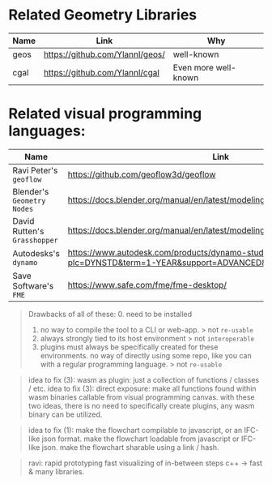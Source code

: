 Related Geometry Libraries
==========================

| Name | Link                            | Why   | 
|----- | --------------------------------| ----- | 
| geos | https://github.com/Ylannl/geos/ | well-known               |
| cgal | https://github.com/Ylannl/cgal  | Even more well-known     |


Related visual programming languages:
=====================================

| Name                         | Link                            
|----------------------------- | --------------------------------
| Ravi Peter's `geoflow`       | https://github.com/geoflow3d/geoflow 
| Blender's `Geometry Nodes`   | https://docs.blender.org/manual/en/latest/modeling/geometry_nodes/index.html  
| David Rutten's `Grasshopper` | https://docs.blender.org/manual/en/latest/modeling/geometry_nodes/index.html  
| Autodesks's `dynamo`         | https://www.autodesk.com/products/dynamo-studio/overview?plc=DYNSTD&term=1-YEAR&support=ADVANCED&quantity=1
| Save Software's `FME`        | https://www.safe.com/fme/fme-desktop/

> Drawbacks of all of these: 
> 0. need to be installed
> 1. no way to compile the tool to a CLI or web-app. > not `re-usable`
> 2. always strongly tied to its host environment > not `interoperable`
> 3. plugins must always be specifically created for these environments. no way of directly using some repo, like you can with a regular programming language. > not `re-usable`

> idea to fix (3): wasm as plugin: just a collection of functions / classes / etc. 
> idea to fix (3): direct exposure: make all functions found within wasm binaries callable from visual programming canvas. 
> with these two ideas, there is no need to specifically create plugins, any wasm binary can be utilized. 

> idea to fix (1): make the flowchart compilable to javascript, or an IFC-like json format. make the flowchart loadable from javascript or IFC-like json. make the flowchart sharable using a link / hash.





> ravi: rapid prototyping
> fast visualizing of in-between steps
> c++ -> fast & many libraries. 


